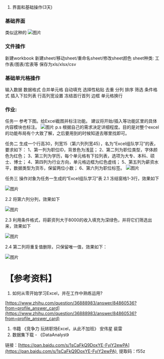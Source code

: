 1. 界面和基础操作(3天)
### 基础界面
类似这种的
![图片](https://uploader.shimo.im/f/8KX7YWr4TxAZxyO6.png!thumbnail)

### 文件操作
新建workbook
新建sheet/移动sheet/重命名sheet/修改sheet颜色
sheet种类: 工作表/图表/宏表等
保存为xls/xlsx/csv


### 基础单元格操作
输入数据
数据格式
合并单元格
自动填充
选择性粘贴
去重
分列
排序
筛选
条件格式
插入下拉列表
行高列宽设置
冻结首行首列
边框
单元格换行

### 作业:
任务一
参考下图。给Excel截图并标注功能。
建议将开始/插入等功能区里的具体内容模块也标注。
![图片](https://uploader.shimo.im/f/8KX7YWr4TxAZxyO6.png!thumbnail)
p.s 根据自己的需求决定详细程度。目的是对整个excel的功能布局有个大致了解，之后要用到的时候知道去哪里找即可。

任务二
生成一个行高30，列宽15（第六列列宽45），名为“Excel组队学习”的表，要求如下：
1、第一列为职位ID，背景色为浅蓝；
2、第二列为职位类型，字体颜色为红色；
3、第三列为学历，每个单元格有下拉列表，选项为大专、本科、硕士、博士；
4、第四列为行业方向，单元格边框为红色虚线；
5、第五列为薪资水平，数据类型为货币，保留两位小数；
6、第六列为职位标签。
![图片](https://uploader.shimo.im/f/vah4X3FMdQklrkfA.jpg!thumbnail)

任务三
操作对象为任务一生成的“Excel组队学习”表
2.1 冻结窗格1-3行，效果如下

![图片](https://uploader.shimo.im/f/fRNFDCEPJwA8N34V.jpg!thumbnail)

2.2 将第六列分列，效果如下

![图片](https://uploader.shimo.im/f/ke1BYp3xAbIWmUhx.jpg!thumbnail)

2.3 利用条件格式，将薪资列大于8000的收入填充为深绿色，并将它们筛选出来，效果如下

![图片](https://uploader.shimo.im/f/kIFO8Nalogg1oD1b.jpg!thumbnail)

2.4 第二列将重复值删除，只保留唯一值，效果如下：

![图片](https://uploader.shimo.im/f/HdK0xbkMW1gArCNm.jpg!thumbnail)

# 【参考资料】
1. 如何从零开始学习Excel，并在工作中熟练运用?

[https://www.zhihu.com/question/36888983/answer/84860536?from=profile_answer_card](https://www.zhihu.com/question/36888983/answer/84860536?from=profile_answer_card)
1. 书籍 《竞争力 玩转职场Excel，从此不加班》 安伟星 裴雷
2. 数据集下载 - 《DataAnalyst》

链接：[https://pan.baidu.com/s/1sCaFkQ9DoxYE-FyiY2ewPA](https://pan.baidu.com/s/1sCaFkQ9DoxYE-FyiY2ewPA) 
提取码：f55z 

